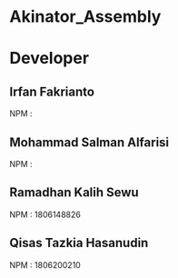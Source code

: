# Akinator_Assembly

# Developer
## Irfan Fakrianto
NPM : 
## Mohammad Salman Alfarisi
NPM :
## Ramadhan Kalih Sewu
NPM : 1806148826
## Qisas Tazkia Hasanudin
NPM : 1806200210
